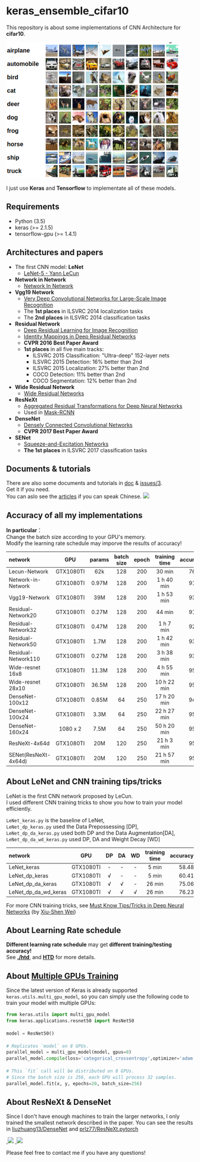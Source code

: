 # keras_ensemble_cifar10


This repository is about some implementations of CNN Architecture  for **cifar10**.  

![cifar10][1]

I just use **Keras** and **Tensorflow** to implementate all of these  models.  


## Requirements

- Python (3.5)
- keras (>= 2.1.5)
- tensorflow-gpu (>= 1.4.1)

## Architectures and papers

- The first CNN model: **LeNet**    
    - [LeNet-5 - Yann LeCun][2]
- **Network in Network**
    - [Network In Network][3]
- **Vgg19 Network**
    -  [Very Deep Convolutional Networks for Large-Scale Image Recognition][4]
    -  The **1st places** in ILSVRC 2014 localization tasks
    -  The **2nd places** in ILSVRC 2014 classification tasks 
- **Residual Network** 
    -  [Deep Residual Learning for Image Recognition][5]
    -  [Identity Mappings in Deep Residual Networks][6]
    -  **CVPR 2016 Best Paper Award**
    -  **1st places** in all five main tracks:
        - ILSVRC 2015 Classification: "Ultra-deep" 152-layer nets
        - ILSVRC 2015 Detection: 16% better than 2nd
        - ILSVRC 2015 Localization: 27% better than 2nd
        - COCO Detection: 11% better than 2nd
        - COCO Segmentation: 12% better than 2nd
-  **Wide Residual Network**
    -  [Wide Residual Networks][7]
-  **ResNeXt**  
    -  [Aggregated Residual Transformations for Deep Neural Networks][8]
    -  Used in [Mask-RCNN][9]
-  **DenseNet**
    -  [Densely Connected Convolutional Networks][10]
    -  **CVPR 2017 Best Paper Award**
-  **SENet**
    - [Squeeze-and-Excitation Networks][11]  
    - **The 1st places** in ILSVRC 2017 classification tasks 

## Documents & tutorials

There are also some documents and tutorials in [doc][12] & [issues/3][13].  
Get it if you need.   
You can aslo see the [articles][14] if you can speak Chinese. <img src="https://user-images.githubusercontent.com/7837172/44953504-b9481000-aec8-11e8-9920-abf66365b8d8.gif">



## Accuracy of all my implementations

**In particular**：  
Change the batch size according to your GPU's memory.  
Modify the learning rate schedule may imporve the results of accuracy!  

| network               | GPU       | params  | batch size | epoch | training time | accuracy(%) |
|:----------------------|:---------:|:-------:|:----------:|:-----:|:-------------:|:-----------:|
| Lecun-Network         | GTX1080TI | 62k     |   128      |  200  |    30 min     |    76.23    |
| Network-in-Network    | GTX1080TI | 0.97M   |   128      |  200  |    1 h 40 min |    91.63    |
| Vgg19-Network         | GTX1080TI | 39M     |   128      |  200  |    1 h 53 min |    93.53    |
| Residual-Network20    | GTX1080TI | 0.27M   |   128      |  200  |    44 min     |    91.82    |
| Residual-Network32    | GTX1080TI | 0.47M   |   128      |  200  |    1 h 7 min  |    92.68    |
| Residual-Network50    | GTX1080TI | 1.7M    |   128      |  200  |    1 h 42 min |    93.18    |
| Residual-Network110   | GTX1080TI | 0.27M   |   128      |  200  |    3 h 38 min |    93.93    |
| Wide-resnet 16x8      | GTX1080TI | 11.3M   |   128      |  200  |   4 h 55 min  |    95.13    |
| Wide-resnet 28x10     | GTX1080TI | 36.5M   |   128      |  200  |   10 h 22 min |    95.78    |
| DenseNet-100x12       | GTX1080TI | 0.85M   |   64       |  250  |   17 h 20 min |    94.91    |
| DenseNet-100x24       | GTX1080TI | 3.3M    |   64       |  250  |   22 h 27 min |    95.30    |
| DenseNet-160x24       | 1080 x 2  | 7.5M    |   64       |  250  |   50 h 20 min |    95.90    |
| ResNeXt-4x64d         | GTX1080TI | 20M     |   120      |  250  |   21 h 3 min  |    95.19    |
| SENet(ResNeXt-4x64d)  | GTX1080TI | 20M     |   120      |  250  |   21 h 57 min |    95.60    |


## About LeNet and CNN training tips/tricks

LeNet is the first CNN network proposed by LeCun.   
I used different CNN training tricks to show you how to train your model efficiently.  

``LeNet_keras.py`` is the baseline of LeNet,  
``LeNet_dp_keras.py`` used the Data Prepossessing [DP],  
``LeNet_dp_da_keras.py`` used both DP and the Data Augmentation[DA],  
``LeNet_dp_da_wd_keras.py`` used DP, DA and Weight Decay [WD]  

| network                |  GPU      | DP      |     DA     |   WD  | training time | accuracy(%) |
|:-----------------------|:---------:|:-------:|:----------:|:-----:|:-------------:|:-----------:|
| LeNet_keras            | GTX1080TI |   -     |   -        |   -   |    5 min      |    58.48    |
| LeNet_dp_keras         | GTX1080TI |   √     |   -        |   -   |    5 min      |    60.41    |
| LeNet_dp_da_keras      | GTX1080TI |   √     |   √        |   -   |    26 min     |    75.06    |
| LeNet_dp_da_wd_keras   | GTX1080TI |   √     |   √        |   √   |    26 min     |    76.23    |

For more CNN training tricks, see [Must Know Tips/Tricks in Deep Neural Networks][15] (by [Xiu-Shen Wei][16])

## About Learning Rate schedule

**Different learning rate schedule** may get **different training/testing accuracy!**  
See **[./htd][17]**, and **[HTD][18]** for more details.  

## About [Multiple GPUs Training][19] 

Since the latest version of Keras is already supported ``keras.utils.multi_gpu_model``, so you can simply use the following code to train your model with multiple GPUs:

```python
from keras.utils import multi_gpu_model
from keras.applications.resnet50 import ResNet50

model = ResNet50()

# Replicates `model` on 8 GPUs.
parallel_model = multi_gpu_model(model, gpus=8)
parallel_model.compile(loss='categorical_crossentropy',optimizer='adam')

# This `fit` call will be distributed on 8 GPUs.
# Since the batch size is 256, each GPU will process 32 samples.
parallel_model.fit(x, y, epochs=20, batch_size=256)
```


## About ResNeXt & DenseNet

Since I don't have enough machines to train the larger networks, I only trained the smallest network described in the paper.  You can see the results in [liuzhuang13/DenseNet][20] and [prlz77/ResNeXt.pytorch][21]

<a href="https://bigballon.github.io">&nbsp;<img src="https://user-images.githubusercontent.com/7837172/44953504-b9481000-aec8-11e8-9920-abf66365b8d8.gif"></a> <a href="https://bigballon.github.io">&nbsp;<img src="https://user-images.githubusercontent.com/7837172/44953504-b9481000-aec8-11e8-9920-abf66365b8d8.gif"></a>

Please feel free to contact me if you have any questions! 


  [1]: ./5.Others/picture/cf10.png
  [2]: http://yann.lecun.com/exdb/lenet/
  [3]: https://arxiv.org/abs/1312.4400
  [4]: https://arxiv.org/abs/1409.1556
  [5]: https://arxiv.org/abs/1512.03385
  [6]: https://arxiv.org/abs/1603.05027
  [7]: https://arxiv.org/abs/1605.07146
  [8]: https://arxiv.org/abs/1611.05431
  [9]: https://arxiv.org/abs/1703.06870
  [10]: https://arxiv.org/abs/1608.06993
  [11]: https://arxiv.org/abs/1709.01507
  [12]: ./doc
  [13]: https://github.com/BIGBALLON/cifar-10-cnn/issues/3
  [14]: https://zhuanlan.zhihu.com/dlgirls
  [15]: http://lamda.nju.edu.cn/weixs/project/CNNTricks/CNNTricks.html
  [16]: http://lamda.nju.edu.cn/weixs/
  [17]: ./htd
  [18]: https://github.com/BIGBALLON/HTD
  [19]: https://keras.io/getting-started/faq/#how-can-i-run-a-keras-model-on-multiple-gpus
  [20]: https://github.com/liuzhuang13/DenseNet
  [21]: https://github.com/prlz77/ResNeXt.pytorch
